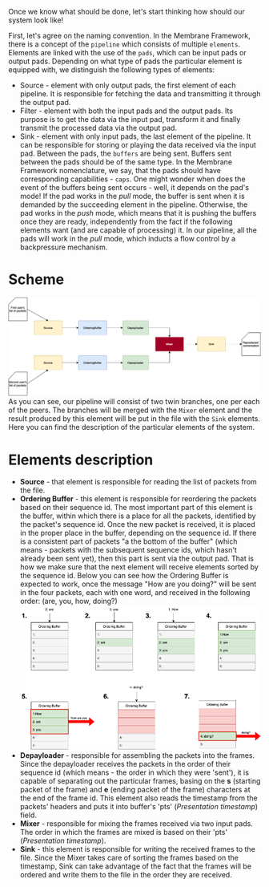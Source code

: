 Once we know what should be done, let's start thinking how should our system look like!

First, let's agree on the naming convention. In the Membrane Framework, there is a concept of the `pipeline` which consists of multiple `elements`. Elements are linked with the use of the `pads`, which can be input pads or output pads.
Depending on what type of pads the particular element is equipped with, we distinguish the following types of elements:
+ Source - element with only output pads, the first element of each pipeline. It is responsible for fetching the data and transmitting it through the output pad.
+ Filter - element with both the input pads and the output pads. Its purpose is to get the data via the input pad, transform it and finally transmit the processed data via the output pad.
+ Sink - element with only input pads, the last element of the pipeline. It can be responsible for storing or playing the data received via the input pad. 
Between the pads, the `buffers` are being sent. 
Buffers sent between the pads should be of the same type. In the Membrane Framework nomenclature, we say, that the pads should have corresponding capabilities - `caps`.
One might wonder when does the event of the buffers being sent occurs - well, it depends on the pad's mode!
If the pad works in the *pull* mode, the buffer is sent when it is demanded by the succeeding element in the pipeline.
Otherwise, the pad works in the *push* mode, which means that it is pushing the buffers once they are ready, independently from the fact if the following elements want (and are capable of processing) it.
In our pipeline, all the pads will work in the *pull* mode, which inducts a flow control by a backpressure mechanism.
# Scheme
![Pipeline scheme](assets/images/basic_pipeline.png) <br>
As you can see, our pipeline will consist of two twin branches, one per each of the peers. The branches will be merged with the `Mixer` element and the result produced by this element will be put in the file with the `Sink` elements. 
Here you can find the description of the particular elements of the system.
# Elements description
+ **Source** - that element is responsible for reading the list of packets from the file. 
+ **Ordering Buffer** - this element is responsible for reordering the packets based on their sequence id. The most important part of this element is the buffer, within which there is a place for all the packets, identified by the packet's sequence id. Once the new packet is received, it is placed in the proper place in the buffer, depending on the sequence id. If there is a consistent part of packets "a the bottom of the buffer" (which means - packets with the subsequent sequence ids, which hasn't already been sent yet), then this part is sent via the output pad. That is how we make sure that the next element will receive elements sorted by the sequence id. 
Below you can see how the Ordering Buffer is expected to work, once the message "How are you doing?" will be sent in the four packets, each with one word, and received in the following order: (are, you, how, doing?) <br>
![Ordering Buffer](assets/images/ordering_buffer.drawio.png) <br>
+ **Depayloader** - responsible for assembling the packets into the frames. Since the depayloader receives the packets in the order of their sequence id (which means - the order in which they were 'sent'), it is capable of separating out the particular frames, basing on the **s** (starting packet of the frame) and **e** (ending packet of the frame) characters at the end of the frame id. This element also reads the timestamp from the packets' headers and puts it into buffer's 'pts' (*Presentation timestamp*) field.
+ **Mixer** - responsible for mixing the frames received via two input pads. The order in which the frames are mixed is based on their 'pts' (*Presentation timestamp*).
+ **Sink** - this element is responsible for writing the received frames to the file. Since the Mixer takes care of sorting the frames based on the timestamp, Sink can take advantage of the fact that the frames will be ordered and write them to the file in the order they are received.